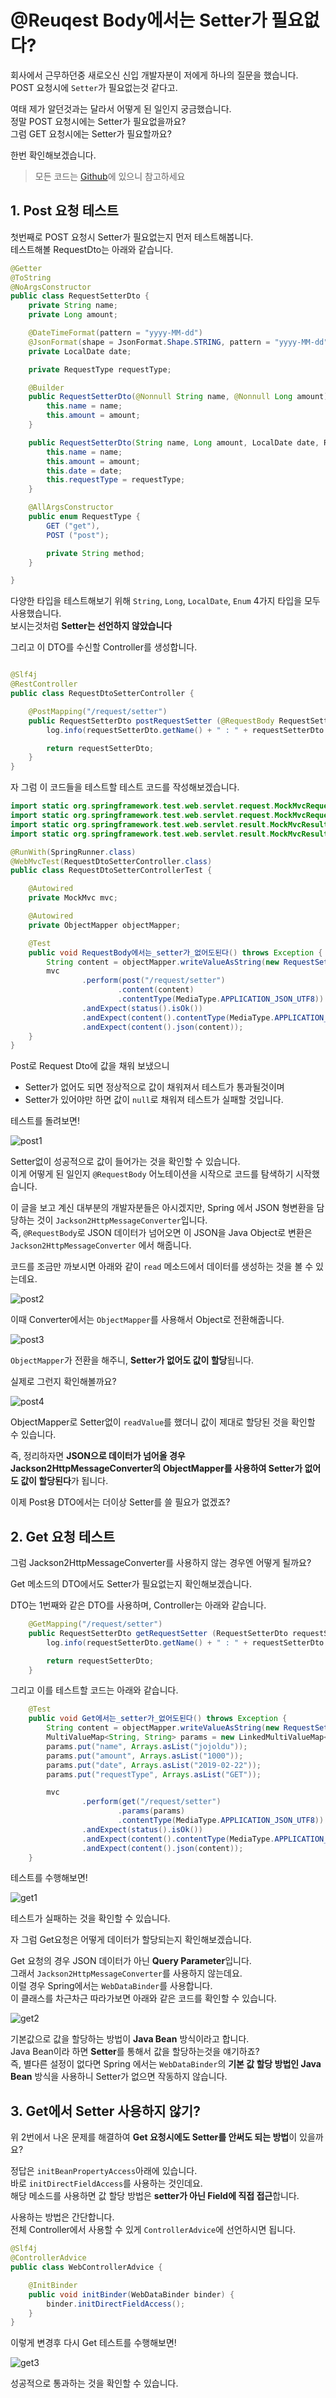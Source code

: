 # @Reuqest Body에서는 Setter가 필요없다?

회사에서 근무하던중 새로오신 신입 개발자분이 저에게 하나의 질문을 했습니다.  
POST 요청시에 ```Setter```가 필요없는것 같다고.  

여태 제가 알던것과는 달라서 어떻게 된 일인지 궁금했습니다.  
정말 POST 요청시에는 Setter가 필요없을까요?  
그럼 GET 요청시에는 Setter가 필요할까요?  

한번 확인해보겠습니다.  

> 모든 코드는 [Github](https://github.com/jojoldu/blog-code/tree/master/spring-boot-tips)에 있으니 참고하세요

## 1. Post 요청 테스트

첫번째로 POST 요청시 Setter가 필요없는지 먼저 테스트해봅니다.  
테스트해볼 RequestDto는 아래와 같습니다.

```java
@Getter
@ToString
@NoArgsConstructor
public class RequestSetterDto {
    private String name;
    private Long amount;

    @DateTimeFormat(pattern = "yyyy-MM-dd")
    @JsonFormat(shape = JsonFormat.Shape.STRING, pattern = "yyyy-MM-dd", timezone = "Asia/Seoul")
    private LocalDate date;

    private RequestType requestType;

    @Builder
    public RequestSetterDto(@Nonnull String name, @Nonnull Long amount) {
        this.name = name;
        this.amount = amount;
    }

    public RequestSetterDto(String name, Long amount, LocalDate date, RequestType requestType) {
        this.name = name;
        this.amount = amount;
        this.date = date;
        this.requestType = requestType;
    }

    @AllArgsConstructor
    public enum RequestType {
        GET ("get"),
        POST ("post");

        private String method;
    }

}
```

다양한 타입을 테스트해보기 위해 ```String```, ```Long```, ```LocalDate```, ```Enum``` 4가지 타입을 모두 사용했습니다.  
보시는것처럼 **Setter는 선언하지 않았습니다**  
  
그리고 이 DTO를 수신할 Controller를 생성합니다.

```java

@Slf4j
@RestController
public class RequestDtoSetterController {

    @PostMapping("/request/setter")
    public RequestSetterDto postRequestSetter (@RequestBody RequestSetterDto requestSetterDto) {
        log.info(requestSetterDto.getName() + " : " + requestSetterDto.getAmount());

        return requestSetterDto;
    }
}

```

자 그럼 이 코드들을 테스트할 테스트 코드를 작성해보겠습니다.

```java
import static org.springframework.test.web.servlet.request.MockMvcRequestBuilders.get;
import static org.springframework.test.web.servlet.request.MockMvcRequestBuilders.post;
import static org.springframework.test.web.servlet.result.MockMvcResultMatchers.content;
import static org.springframework.test.web.servlet.result.MockMvcResultMatchers.status;

@RunWith(SpringRunner.class)
@WebMvcTest(RequestDtoSetterController.class)
public class RequestDtoSetterControllerTest {

    @Autowired
    private MockMvc mvc;

    @Autowired
    private ObjectMapper objectMapper;

    @Test
    public void RequestBody에서는_setter가_없어도된다() throws Exception {
        String content = objectMapper.writeValueAsString(new RequestSetterDto("jojoldu", 1000L));
        mvc
                .perform(post("/request/setter")
                        .content(content)
                        .contentType(MediaType.APPLICATION_JSON_UTF8))
                .andExpect(status().isOk())
                .andExpect(content().contentType(MediaType.APPLICATION_JSON_UTF8))
                .andExpect(content().json(content));
    }
}
```

Post로 Request Dto에 값을 채워 보냈으니

* Setter가 없어도 되면 정상적으로 값이 채워져서 테스트가 통과될것이며
* Setter가 있어야만 하면 값이 ```null```로 채워져 테스트가 실패할 것입니다.

테스트를 돌려보면!

![post1](./images/post1.png)

Setter없이 성공적으로 값이 들어가는 것을 확인할 수 있습니다.  
이게 어떻게 된 일인지 ```@RequestBody``` 어노테이션을 시작으로 코드를 탐색하기 시작했습니다.  
  
이 글을 보고 계신 대부분의 개발자분들은 아시겠지만, Spring 에서 JSON 형변환을 담당하는 것이 ```Jackson2HttpMessageConverter```입니다.  
즉, ```@RequestBody```로 JSON 데이터가 넘어오면 이 JSON을 Java Object로 변환은 ```Jackson2HttpMessageConverter``` 에서 해줍니다.  
  
코드를 조금만 까보시면 아래와 같이 ```read``` 메소드에서 데이터를 생성하는 것을 볼 수 있는데요.

![post2](./images/post2.png)

이때 Converter에서는 ```ObjectMapper```를 사용해서 Object로 전환해줍니다.

![post3](./images/post3.png)

 ```ObjectMapper```가 전환을 해주니, **Setter가 없어도 값이 할당**됩니다.  
  
실제로 그런지 확인해볼까요?

![post4](./images/post4.png)

ObjectMapper로 Setter없이 ```readValue```를 했더니 값이 제대로 할당된 것을 확인할 수 있습니다.  
  
즉, 정리하자면 **JSON으로 데이터가 넘어올 경우 Jackson2HttpMessageConverter의 ObjectMapper를 사용하여 Setter가 없어도 값이 할당된다**가 됩니다.  
  
이제 Post용 DTO에서는 더이상 Setter를 쓸 필요가 없겠죠?

## 2. Get 요청 테스트

그럼 Jackson2HttpMessageConverter를 사용하지 않는 경우엔 어떻게 될까요?  
  
Get 메소드의 DTO에서도 Setter가 필요없는지 확인해보겠습니다.  
  
DTO는 1번째와 같은 DTO를 사용하며, Controller는 아래와 같습니다.

```java
    @GetMapping("/request/setter")
    public RequestSetterDto getRequestSetter (RequestSetterDto requestSetterDto) {
        log.info(requestSetterDto.getName() + " : " + requestSetterDto.getAmount());

        return requestSetterDto;
    }
```

그리고 이를 테스트할 코드는 아래와 같습니다.

```java
    @Test
    public void Get에서는_setter가_없어도된다() throws Exception {
        String content = objectMapper.writeValueAsString(new RequestSetterDto("jojoldu", 1000L,  LocalDate.of(2019,2,22), RequestSetterDto.RequestType.GET));
        MultiValueMap<String, String> params = new LinkedMultiValueMap<>();
        params.put("name", Arrays.asList("jojoldu"));
        params.put("amount", Arrays.asList("1000"));
        params.put("date", Arrays.asList("2019-02-22"));
        params.put("requestType", Arrays.asList("GET"));

        mvc
                .perform(get("/request/setter")
                        .params(params)
                        .contentType(MediaType.APPLICATION_JSON_UTF8))
                .andExpect(status().isOk())
                .andExpect(content().contentType(MediaType.APPLICATION_JSON_UTF8))
                .andExpect(content().json(content));
    }
```

테스트를 수행해보면!

![get1](./images/get1.png)

테스트가 실패하는 것을 확인할 수 있습니다.  
  
자 그럼 Get요청은 어떻게 데이터가 할당되는지 확인해보겠습니다.  
  
Get 요청의 경우 JSON 데이터가 아닌 **Query Parameter**입니다.  
그래서 ```Jackson2HttpMessageConverter```를 사용하지 않는데요.  
이럴 경우 Spring에서는 ```WebDataBinder```를 사용합니다.  
이 클래스를 차근차근 따라가보면 아래와 같은 코드를 확인할 수 있습니다.  

![get2](./images/get2.png)

기본값으로 값을 할당하는 방법이 **Java Bean** 방식이라고 합니다.  
Java Bean이라 하면 **Setter**를 통해서 값을 할당하는것을 얘기하죠?  
즉, 별다른 설정이 없다면 Spring 에서는 ```WebDataBinder```의 **기본 값 할당 방법인 Java Bean** 방식을 사용하니 Setter가 없으면 작동하지 않습니다.  
  
## 3. Get에서 Setter 사용하지 않기?

위 2번에서 나온 문제를 해결하여 **Get 요청시에도 Setter를 안써도 되는 방법**이 있을까요?  
  
정답은 ```initBeanPropertyAccess```아래에 있습니다.  
바로 ```initDirectFieldAccess```를 사용하는 것인데요.  
해당 메소드를 사용하면 값 할당 방법은 **setter가 아닌 Field에 직접 접근**합니다.  
  
사용하는 방법은 간단합니다.  
전체 Controller에서 사용할 수 있게 ```ControllerAdvice```에 선언하시면 됩니다.

```java
@Slf4j
@ControllerAdvice
public class WebControllerAdvice {

    @InitBinder
    public void initBinder(WebDataBinder binder) {
        binder.initDirectFieldAccess();
    }
}
```

이렇게 변경후 다시 Get 테스트를 수행해보면!

![get3](./images/get3.png)


성공적으로 통과하는 것을 확인할 수 있습니다.